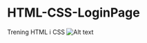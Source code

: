 # HTML-CSS-LoginPage
Trening HTML i CSS
![Alt text](https://i.imgur.com/Cvnepsq.png?raw=true "Login Page")
